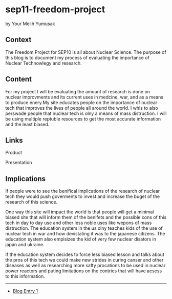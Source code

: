# sep11-freedom-project
by Your Melih Yumusak

## Context
The Freedom Project for SEP10 is all about Nuclear Science. 
The purpose of this blog is to document my process of evaluating the importance of Nuclear Technowlegy and research. 

## Content
For my project I will be evaluating the amount of research is done on nuclear improvments and its current uses in medcine, war, and as a means to produce enery.My site educates people on the importance of nuclear tech that improves the lives of people all around the world. I whis to also perswade people that nuclear tech is olny a means of mass distruction. I will be using multiple reptuble resources to get the most accurate information and the least biased. 
## Links

Product

Presentation

## Implications
If people were to see the benifical implications of the research of nuclear tech they would push goverments to invest and increase the buget of the research of this science. 

One way this site will impact the world is that people will get a minimal biased site that will inform them of the benifets and the possible cons of this tech in day to day use and other less noble uses like wepons of mass distruction. The education system in the us olny teaches kids of the use of nuclear tech in war and how devistating it was to the japanese citizens. The education system also empisizes the kid of very few nuclear disators in japan and ukraine. 

If the education system decides to force less biased lesson and talks about the pros of this tech we could make new strides in curing canser and other diseases as well as researching more safty procations to be used in nuclear power reactors and puting limitations on the contries that will have acsess to this information. 

---

* [Blog Entry 1](entries/entry01.md)
